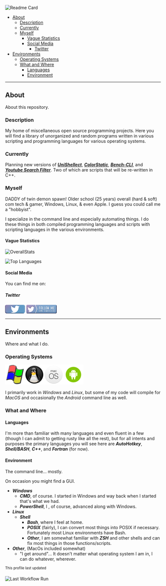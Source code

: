 ![Readme Card](https://github-readme-stats.vercel.app/api/pin/?username=Lateralus138&layout=compact&repo=Lateralus138&bg_color=1d1d1d&theme=vision-friendly-dark&border_radius=16&fg_color=e2d2e2)

- [About](#about)
  - [Description](#description)
  - [Currently](#currently)
  - [Myself](#myself)
    - [Vague Statistics](#vague-statistics)
    - [Social Media](#social-media)
      - [Twitter](#twitter)
- [Environments](#environments)
  - [Operating Systems](#operating-systems)
  - [What and Where](#what-and-where)
    - [Languages](#languages)
    - [Environment](#environment)

---

## About

About this repository.

### Description

My home of miscellaneous open source programming projects&#46; Here you will find a library of  unorganized and random programs written in various scripting and programming languages for various operating systems&#46;

### Currently

Planning new versions of [***UniShellect***](https://github.com/Lateralus138/UniShellect), [***ColorStatic***](https://github.com/Lateralus138/colorstatic-bash), [***Bench-CLI***](https://github.com/Lateralus138/bench-cli), and [***Youtube Search Filter***](https://github.com/Lateralus138/YouTubeSearchFilter)&#46; Two of which are scripts that will be re&#45;written in C&#43;&#43;&#46;

### Myself

DADDY of twin demon spawn&#33; Older school &#40;25 years&#41; overall &#40;hard &#38; soft&#41; com tech & gamer&#44; Windows&#44; Linux&#44; &#38; even Apple&#46; I guess you could call me a &#34;hobbyist&#34;&#46;

I specialize in the command line and especially automating things&#46; I do these things in both compiled programming languages and scripts with scripting languages in the various environments&#46;

#### Vague Statistics

![OverallStats](https://github-readme-stats.vercel.app/api?username=Lateralus138&show_icons=true&bg_color=1d1d1d&theme=vision-friendly-dark&border_radius=16&fg_color=e2d2e2)

![Top Languages](https://github-readme-stats.vercel.app/api/top-langs/?username=Lateralus138&layout=compact&bg_color=1d1d1d&hide=html,css,scss,makefile,javascript&langs_count=10&theme=vision-friendly-dark&border_radius=16&fg_color=e2d2e2)

#### Social Media

You can find me on&#58;

##### Twitter

[![Twitter Profile](docs/media/images/twitter_button.png)](https://twitter.com/TheFluxApex) [![Twitter Follow](docs/media/images/twitter_follow.png)](https://twitter.com/intent/user?screen_name=TheFluxApex)

---

## Environments

Where and what I do.

### Operating Systems

![Windows Logo](./docs/../images/windows_logo.png)![Linux Logo](./docs/../images/linux_logo.png)![MacOS Logo](./images/macos_logo.png)![Android Logo](docs/media/images/android_logo.png)

I primarily work in *Windows* and *Linux*&#44; but some of my code will compile for *MacOS* and occasionally the *Android* command line as well&#46;

### What and Where

#### Languages 

I&#39;m more than familiar with many languages and even fluent in a few &#40;though I can admit to getting rusty like all the rest&#41;&#44; but for all intents and purposes the primary languages you will see here are ***AutoHotkey***&#44; ***Shell&#47;BASH***&#44; ***C&#43;&#43;***&#44; and ***Fortran*** &#40;for now&#41;&#46;

#### Environment

The command line&#46;&#46;&#46; mostly&#46;

On occasion you might find a GUI&#46;

- ***Windows***
  - ***CMD***&#44; of course&#46; I started in Windows and way back when I started that's what we had&#46;
  - ***PowerShell***&#44; I &#44; of course&#44; advanced along with Windows&#46; 
- ***Linux***
  - ***Shell***
    - ***Bash***&#44; where I feel at home&#46;
    - ***POSIX*** &#40;fairly&#41;&#44; I can convert most things into POSIX if necessary&#46; Fortunately most Linux environments have Bash.
    - ***Other***&#44; I am somewhat familiar with ***ZSH*** and other shells and can fix most things in those functions&#47;scripts&#46;
- ***Other***&#44; &#40;MacOs included somewhat&#41; 
  - &#34;I get around&#34;&#46;&#46;&#46; It doesn&#39;t matter what operating system I am in, I can do whatever&#44; wherever&#46;

<sup>This profile last updated</sup>

![Last Workflow Run](https://img.shields.io/endpoint?url=https://raw.githubusercontent.com/Lateralus138/Lateralus138/master/docs/json/workflow_timestamp.json&color=B54369&labelColor=222F38)
